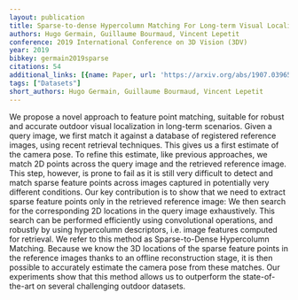 ```yaml
---
layout: publication
title: Sparse-to-dense Hypercolumn Matching For Long-term Visual Localization
authors: Hugo Germain, Guillaume Bourmaud, Vincent Lepetit
conference: 2019 International Conference on 3D Vision (3DV)
year: 2019
bibkey: germain2019sparse
citations: 54
additional_links: [{name: Paper, url: 'https://arxiv.org/abs/1907.03965'}]
tags: ["Datasets"]
short_authors: Hugo Germain, Guillaume Bourmaud, Vincent Lepetit
---
```

We propose a novel approach to feature point matching, suitable for robust
and accurate outdoor visual localization in long-term scenarios. Given a query
image, we first match it against a database of registered reference images,
using recent retrieval techniques. This gives us a first estimate of the camera
pose. To refine this estimate, like previous approaches, we match 2D points
across the query image and the retrieved reference image. This step, however,
is prone to fail as it is still very difficult to detect and match sparse
feature points across images captured in potentially very different conditions.
Our key contribution is to show that we need to extract sparse feature points
only in the retrieved reference image: We then search for the corresponding 2D
locations in the query image exhaustively. This search can be performed
efficiently using convolutional operations, and robustly by using hypercolumn
descriptors, i.e. image features computed for retrieval. We refer to this
method as Sparse-to-Dense Hypercolumn Matching. Because we know the 3D
locations of the sparse feature points in the reference images thanks to an
offline reconstruction stage, it is then possible to accurately estimate the
camera pose from these matches. Our experiments show that this method allows us
to outperform the state-of-the-art on several challenging outdoor datasets.